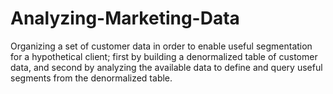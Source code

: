 # Analyzing-Marketing-Data
Organizing a set of customer data in order to enable useful segmentation for a hypothetical client; first by building a denormalized table of customer data, and second by analyzing the available data to define and query useful segments from the denormalized table.
